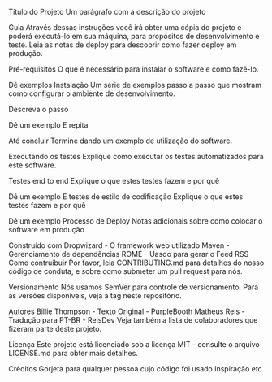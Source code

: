Título do Projeto
Um parágrafo com a descrição do projeto

Guia
Através dessas instruções você irá obter uma cópia do projeto e poderá executá-lo em sua máquina, para propósitos de desenvolvimento e teste. Leia as notas de deploy para descobrir como fazer deploy em produção.

Pré-requisitos
O que é necessário para instalar o software e como fazê-lo.

Dê exemplos
Instalação
Um série de exemplos passo a passo que mostram como configurar o ambiente de desenvolvimento.

Descreva o passo

Dê um exemplo
E repita

Até concluir
Termine dando um exemplo de utilização do software.

Executando os testes
Explique como executar os testes automatizados para este software.

Testes end to end
Explique o que estes testes fazem e por quê

Dê um exemplo
E testes de estilo de codificação
Explique o que estes testes fazem e por quê

Dê um exemplo
Processo de Deploy
Notas adicionais sobre como colocar o software em produção

Construído com
Dropwizard - O framework web utilizado
Maven - Gerenciamento de dependências
ROME - Uasdo para gerar o Feed RSS
Como contruibuir
Por favor, leia CONTRIBUTING.md para detalhes do nosso código de conduta, e sobre como submeter um pull request para nós.

Versionamento
Nós usamos SemVer para controle de versionamento. Para as versões disponíveis, veja a tag neste repositório.

Autores
Billie Thompson - Texto Original - PurpleBooth
Matheus Reis - Tradução para PT-BR - ReisDev
Veja também a lista de colaboradores que fizeram parte deste projeto.

Licença
Este projeto está licenciado sob a licença MIT - consulte o arquivo LICENSE.md para obter mais detalhes.

Créditos
Gorjeta para qualquer pessoa cujo código foi usado
Inspiração
etc
